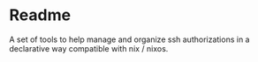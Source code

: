 Readme
======

A set of tools to help manage and organize ssh authorizations in a declarative
way compatible with nix / nixos.

